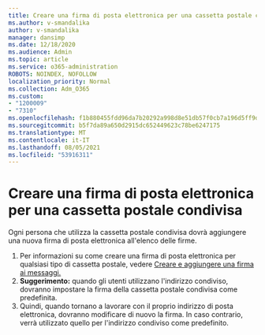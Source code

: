 ```yaml
---
title: Creare una firma di posta elettronica per una cassetta postale condivisa
ms.author: v-smandalika
author: v-smandalika
manager: dansimp
ms.date: 12/18/2020
ms.audience: Admin
ms.topic: article
ms.service: o365-administration
ROBOTS: NOINDEX, NOFOLLOW
localization_priority: Normal
ms.collection: Adm_O365
ms.custom:
- "1200009"
- "7310"
ms.openlocfilehash: f1b880455fdd96da7b20292a998d8e51db57f0cb7a196d5ff9dcb5ad2e484e25
ms.sourcegitcommit: b5f7da89a650d2915dc652449623c78be6247175
ms.translationtype: MT
ms.contentlocale: it-IT
ms.lasthandoff: 08/05/2021
ms.locfileid: "53916311"
---
```

# <a name="create-an-email-signature-for-a-shared-mailbox"></a>Creare una firma di posta elettronica per una cassetta postale condivisa

Ogni persona che utilizza la cassetta postale condivisa dovrà aggiungere una nuova firma di posta elettronica all'elenco delle firme.

1. Per informazioni su come creare una firma di posta elettronica per qualsiasi tipo di cassetta postale, vedere [Creare e aggiungere una firma ai messaggi.](https://support.office.com/article/8ee5d4f4-68fd-464a-a1c1-0e1c80bb27f2)
2. **Suggerimento:** quando gli utenti utilizzano l'indirizzo condiviso, dovranno impostare la firma della cassetta postale condivisa come predefinita.
3. Quindi, quando tornano a lavorare con il proprio indirizzo di posta elettronica, dovranno modificare di nuovo la firma. In caso contrario, verrà utilizzato quello per l'indirizzo condiviso come predefinito.
